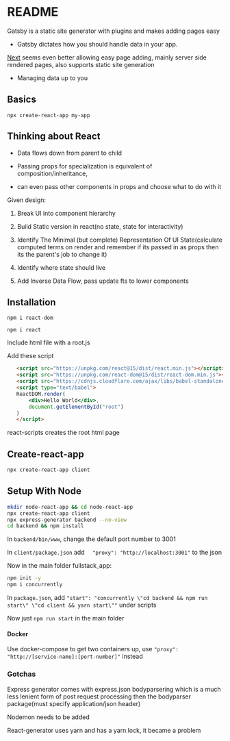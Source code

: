 # README

Gatsby is a static site generator with plugins and makes adding pages easy

- Gatsby dictates how you should handle data in your app.

[Next](https://nextjs.org/) seems even better allowing easy page adding, mainly server side rendered pages, also supports static site generation

- Managing data up to you 

## Basics

`npx create-react-app my-app`

## Thinking about React

- Data flows down from parent to child

- Passing props for specialization is equivalent of composition/inheritance, 

- can even pass other components in props and choose what to do with it

Given design:

1) Break UI into component hierarchy

2) Build Static version in react(no state, state for interactivity)

3) Identify The Minimal (but complete) Representation Of UI State(calculate computed terms on render and remember if its passed in as props then its the parent's job to change it)

4) Identify where state should live

5) Add Inverse Data Flow, pass update fts to lower components

## Installation

`npm i react-dom`

`npm i react`

Include html file with a root.js

Add these script

```html
   <script src="https://unpkg.com/react@15/dist/react.min.js"></script>
   <script src="https://unpkg.com/react-dom@15/dist/react-dom.min.js"></script>
   <script src="https://cdnjs.cloudflare.com/ajax/libs/babel-standalone/6.24.0/babel.js"></script>
   <script type="text/babel">
   ReactDOM.render(
       <div>Hello World</div>,
       document.getElementById("root")
   )
   </script>
```

react-scripts creates the root html page

## Create-react-app

```bash
npx create-react-app client
```

## Setup With Node

```bash
mkdir node-react-app && cd node-react-app
npx create-react-app client
npx express-generator backend --no-view
cd backend && npm install
```

In `backend/bin/www`,  change the default port number to 3001

In `client/package.json` add `  "proxy": "http://localhost:3001"` to the json

Now in the main folder fullstack_app:

```bash
npm init -y 
npm i concurrently
```

In `package.json`, add `"start": "concurrently \"cd backend && npm run start\" \"cd client && yarn start\""`  under scripts

Now just `npm run start` in the main folder

#### Docker

Use docker-compose to get two containers up, use `"proxy": "http://[service-name]:[port-number]"` instead

### Gotchas

Express generator comes with express.json bodyparsering which is a much less lenient form of post request processing then the bodyparser package(must specify application/json header)

Nodemon needs to be added

React-generator uses yarn and has a yarn.lock, it became a problem